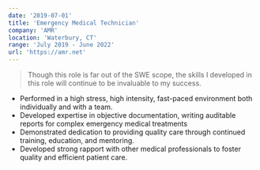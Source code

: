 ```yaml
---
date: '2019-07-01'
title: 'Emergency Medical Technician'
company: 'AMR'
location: 'Waterbury, CT'
range: 'July 2019 - June 2022'
url: 'https://amr.net'
---
```


>Though this role is far out of the SWE scope, the skills I developed in this role will continue to be invaluable to my success.
- Performed in a high stress, high intensity, fast-paced environment both individually and with a team.
- Developed expertise in objective documentation, writing auditable reports for complex emergency medical treatments
- Demonstrated dedication to providing quality care through continued training, education, and mentoring.
- Developed strong rapport with other medical professionals to foster quality and efficient patient care.